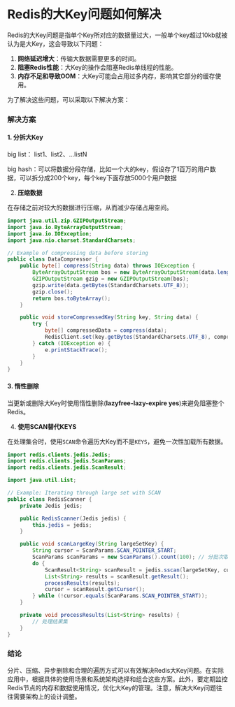 # Redis的大Key问题如何解决

Redis的大Key问题是指单个Key所对应的数据量过大，一般单个key超过10kb就被认为是大Key，这会导致以下问题：

1. **网络延迟增大**：传输大数据需要更多的时间。
2. **阻塞Redis性能**：大Key的操作会阻塞Redis单线程的性能。
3. **内存不足和导致OOM**：大Key可能会占用过多内存，影响其它部分的缓存使用。

为了解决这些问题，可以采取以下解决方案：

### 解决方案

#### 1. **分拆大Key**

big list： list1、list2、...listN

big hash：可以将数据分段存储，比如一个大的key，假设存了1百万的用户数据，可以拆分成200个key，每个key下面存放5000个用户数据



2. **压缩数据**

在存储之前对较大的数据进行压缩，从而减少存储占用空间。

```java
import java.util.zip.GZIPOutputStream;  
import java.io.ByteArrayOutputStream;  
import java.io.IOException;  
import java.nio.charset.StandardCharsets;  

// Example of compressing data before storing  
public class DataCompressor {  
    public byte[] compress(String data) throws IOException {  
        ByteArrayOutputStream bos = new ByteArrayOutputStream(data.length());  
        GZIPOutputStream gzip = new GZIPOutputStream(bos);  
        gzip.write(data.getBytes(StandardCharsets.UTF_8));  
        gzip.close();  
        return bos.toByteArray();  
    }  

    public void storeCompressedKey(String key, String data) {  
        try {  
            byte[] compressedData = compress(data);  
            RedisClient.set(key.getBytes(StandardCharsets.UTF_8), compressedData);  
        } catch (IOException e) {  
            e.printStackTrace();  
        }  
    }  
}
```

#### 3. **惰性删除**

当更新或删除大Key时使用惰性删除(**lazyfree-lazy-expire yes**)来避免阻塞整个Redis。

4. **使用SCAN替代KEYS**

在处理集合时，使用`SCAN`命令遍历大Key而不是`KEYS`，避免一次性加载所有数据。

```java
import redis.clients.jedis.Jedis;  
import redis.clients.jedis.ScanParams;  
import redis.clients.jedis.ScanResult;  

import java.util.List;  

// Example: Iterating through large set with SCAN  
public class RedisScanner {  
    private Jedis jedis;  

    public RedisScanner(Jedis jedis) {  
        this.jedis = jedis;  
    }  

    public void scanLargeKey(String largeSetKey) {  
        String cursor = ScanParams.SCAN_POINTER_START;  
        ScanParams scanParams = new ScanParams().count(100); // 分批次取100个  
        do {  
            ScanResult<String> scanResult = jedis.sscan(largeSetKey, cursor, scanParams);  
            List<String> results = scanResult.getResult();  
            processResults(results);  
            cursor = scanResult.getCursor();  
        } while (!cursor.equals(ScanParams.SCAN_POINTER_START));  
    }  

    private void processResults(List<String> results) {  
        // 处理结果集  
    }  
}
```

### 结论

分片、压缩、异步删除和合理的遍历方式可以有效解决Redis大Key问题。在实际应用中，根据具体的使用场景和系统架构选择和组合这些方案。此外，要定期监控Redis节点的内存和数据使用情况，优化大Key的管理。注意，解决大Key问题往往需要架构上的设计调整。
